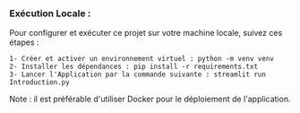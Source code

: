 ### Exécution Locale :

Pour configurer et exécuter ce projet sur votre machine locale, suivez ces étapes :

    1- Créer et activer un environnement virtuel : python -m venv venv
    2- Installer les dépendances : pip install -r requirements.txt
    3- Lancer l'Application par la commande suivante : streamlit run Introduction.py

Note : il est préférable d'utiliser Docker pour le déploiement de l'application.
